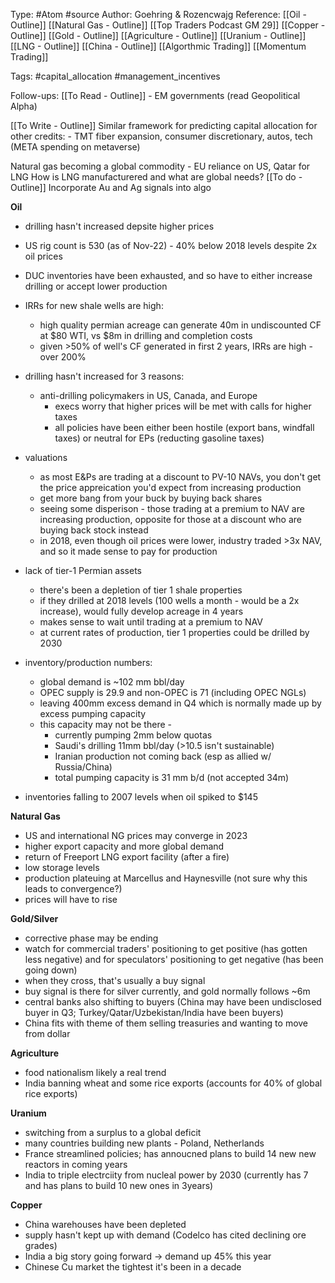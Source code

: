 Type: #Atom #source 
Author: Goehring & Rozencwajg
Reference: [[Oil - Outline]] [[Natural Gas - Outline]]
[[Top Traders Podcast GM 29]]
[[Copper - Outline]]
[[Gold - Outline]]
[[Agriculture - Outline]]
[[Uranium - Outline]]
[[LNG - Outline]]
[[China - Outline]]
[[Algorthmic Trading]] [[Momentum Trading]] 

Tags: #capital_allocation #management_incentives

Follow-ups:
[[To Read - Outline]]
	- EM governments (read Geopolitical Alpha)

[[To Write - Outline]]
Similar framework for predicting capital allocation for other credits:
	- TMT fiber expansion, consumer discretionary, autos, tech (META spending on metaverse)

Natural gas becoming a global commodity
	- EU reliance on US, Qatar for LNG
How is LNG manufacturered and what are global needs?
[[To do - Outline]]
Incorporate Au and Ag signals into algo


**Oil**

-   drilling hasn't increased depsite higher prices
-   US rig count is 530 (as of Nov-22) - 40% below 2018 levels despite 2x oil prices
-   DUC inventories have been exhausted, and so have to either increase drilling or accept lower production
-   IRRs for new shale wells are high:

	-   high quality permian acreage can generate 40m in undiscounted CF at $80 WTI, vs $8m in drilling and completion costs
	-   given >50% of well's CF generated in first 2 years, IRRs are high - over 200%

-   drilling hasn't increased for 3 reasons:
	-   anti-drilling policymakers in US, Canada, and Europe
		-   execs worry that higher prices will be met with calls for higher taxes
		-   all policies have been either been hostile (export bans, windfall taxes) or neutral for EPs (reducting gasoline taxes)

-   valuations
	-   as most E&Ps are trading at a discount to PV-10 NAVs, you don't get the price appreication you'd expect from increasing production
	-   get more bang from your buck by buying back shares
	-   seeing some disperison - those trading at a premium to NAV are increasing production, opposite for those at a discount who are buying back stock instead
	-   in 2018, even though oil prices were lower, industry traded >3x NAV, and so it made sense to pay for production

-   lack of tier-1 Permian assets
	-   there's been a depletion of tier 1 shale properties
	-   if they drilled at 2018 levels (100 wells a month - would be a 2x increase), would fully develop acreage in 4 years
	-   makes sense to wait until trading at a premium to NAV
	-   at current rates of production, tier 1 properties could be drilled by 2030 

-   inventory/production numbers:
	-   global demand is ~102 mm bbl/day
	-   OPEC supply is 29.9 and non-OPEC is 71 (including OPEC NGLs)
	-   leaving 400mm excess demand in Q4 which is normally made up by excess pumping capacity
	-   this capacity may not be there - 
		-   currently pumping 2mm below quotas 
		-   Saudi's drilling 11mm bbl/day (>10.5 isn't sustainable)
		-   Iranian production not coming back (esp as allied w/ Russia/China)
		-   total pumping capacity is 31 mm b/d (not accepted 34m)

-   inventories falling to 2007 levels when oil spiked to $145

**Natural Gas**

-   US and international NG prices may converge in 2023
-   higher export capacity and more global demand
-   return of Freeport LNG export facility (after a fire)
-   low storage levels
-   production plateuing at Marcellus and Haynesville (not sure why this leads to convergence?)
-   prices will have to rise

**Gold/Silver**

-   corrective phase may be ending
-   watch for commercial traders' positioning to get positive (has gotten less negative) and for speculators' positioning to get negative (has been going down)
-   when they cross, that's usually a buy signal
-   buy signal is there for silver currently, and gold normally follows ~6m
-   central banks also shifting to buyers (China may have been undisclosed buyer in Q3; Turkey/Qatar/Uzbekistan/India have been buyers)
-   China fits with theme of them selling treasuries and wanting to move from dollar
 

**Agriculture**
-   food nationalism likely a real trend
-   India banning wheat and some rice exports (accounts for 40% of global rice exports)

  **Uranium**
-   switching from a surplus to a global deficit
-   many countries building new plants - Poland, Netherlands
-   France streamlined policies; has annoucned plans to build 14 new new reactors in coming years
-   India to triple electrciity from nucleal power by 2030 (currently has 7 and has plans to build 10 new ones in 3years)

**Copper**  

-   China warehouses have been depleted
-   supply hasn't kept up with demand (Codelco has cited declining ore grades)
-   India a big story going forward -> demand up 45% this year 
-   Chinese Cu market the tightest it's been in a decade